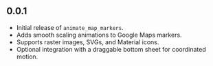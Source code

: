 ## 0.0.1

- Initial release of `animate_map_markers`.
- Adds smooth scaling animations to Google Maps markers.
- Supports raster images, SVGs, and Material icons.
- Optional integration with a draggable bottom sheet for coordinated motion.
